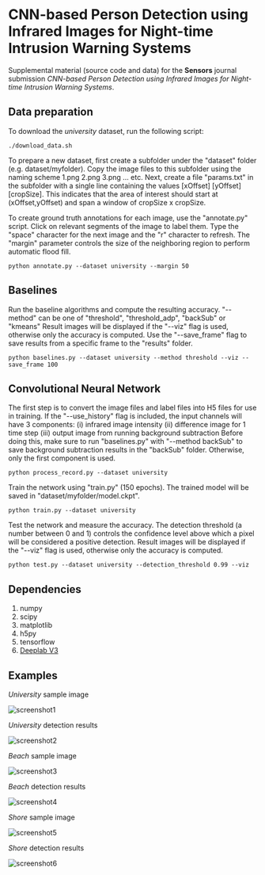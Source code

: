 # CNN-based Person Detection using Infrared Images for Night-time Intrusion Warning Systems

Supplemental material (source code and data) for the **Sensors** journal submission *CNN-based Person Detection using Infrared Images for Night-time Intrusion Warning Systems*.

## Data preparation

To download the *university* dataset, run the following script:

```
./download_data.sh
```

To prepare a new dataset, first create a subfolder under the "dataset" folder (e.g. dataset/myfolder).
Copy the image files to this subfolder using the naming scheme 1.png 2.png 3.png ... etc.
Next, create a file "params.txt" in the subfolder with a single line containing the values \[xOffset\] \[yOffset\] \[cropSize\].
This indicates that the area of interest should start at (xOffset,yOffset) and span a window of cropSize x cropSize.

To create ground truth annotations for each image, use the "annotate.py" script.
Click on relevant segments of the image to label them. Type the "space" character for the next image and the "r" character to refresh.
The "margin" parameter controls the size of the neighboring region to perform automatic flood fill.

```
python annotate.py --dataset university --margin 50
```

## Baselines

Run the baseline algorithms and compute the resulting accuracy.
"--method" can be one of "threshold", "threshold\_adp", "backSub" or "kmeans"
Result images will be displayed if the "--viz" flag is used, otherwise only the accuracy is computed.
Use the "--save_frame" flag to save results from a specific frame to the "results" folder.

```
python baselines.py --dataset university --method threshold --viz --save_frame 100
```

## Convolutional Neural Network

The first step is to convert the image files and label files into H5 files for use in training.
If the "--use_history" flag is included, the input channels will have 3 components:
(i) infrared image intensity
(ii) difference image for 1 time step
(iii) output image from running background subtraction 
Before doing this, make sure to run "baselines.py" with "--method backSub" to save background subtraction results in the "backSub" folder.
Otherwise, only the first component is used. 

```
python process_record.py --dataset university
```

Train the network using "train.py" (150 epochs). The trained model will be saved in "dataset/myfolder/model.ckpt".

```
python train.py --dataset university
```

Test the network and measure the accuracy. The detection threshold (a number between 0 and 1) controls 
the confidence level above which a pixel will be considered a positive detection.
Result images will be displayed if the "--viz" flag is used, otherwise only the accuracy is computed.

```
python test.py --dataset university --detection_threshold 0.99 --viz
```

## Dependencies

1. numpy
2. scipy
3. matplotlib
4. h5py
5. tensorflow
6. [Deeplab V3](https://github.com/sthalles/deeplab_v3)

## Examples

*University* sample image

![screenshot1](results/original_98.png?raw=true)

*University* detection results

![screenshot2](results/detected_cnn_98.png?raw=true)

*Beach* sample image

![screenshot3](results/original_130.png?raw=true)

*Beach* detection results

![screenshot4](results/detected_cnn_130.png?raw=true)

*Shore* sample image

![screenshot5](results/original_500.png?raw=true)

*Shore* detection results

![screenshot6](results/detected_cnn_500.png?raw=true)

